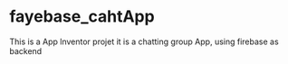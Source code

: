 # fayebase_cahtApp
This is a App lnventor projet it is a chatting group App, using firebase as backend
